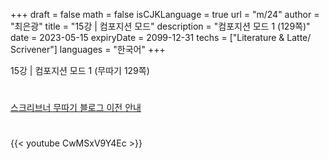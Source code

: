 +++
draft = false
math = false
isCJKLanguage = true
url = "m/24"
author = "최은광"
title = "15강 | 컴포지션 모드"
description = "컴포지션 모드 1 (129쪽)"
date = 2023-05-15
expiryDate = 2099-12-31
techs = ["Literature & Latte/ Scrivener"]
languages = "한국어"
+++

15강 | 컴포지션 모드 1 (무따기 129쪽)

<!--more--> 

#

[스크리브너 무따기 블로그 이전 안내](../../docs/scrivener/newsroom/scrivener-notice-01/)

#

<script async src="https://pagead2.googlesyndication.com/pagead/js/adsbygoogle.js?client=ca-pub-2618164900782657"
     crossorigin="anonymous"></script>
<ins class="adsbygoogle"
     style="display:block"
     data-ad-format="autorelaxed"
     data-ad-client="ca-pub-2618164900782657"
     data-ad-slot="3789799679"></ins>
<script>
     (adsbygoogle = window.adsbygoogle || []).push({});
</script>

#

{{< youtube CwMSxV9Y4Ec >}}

#